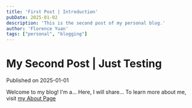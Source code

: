 ```yaml
---
title: 'First Post | Introduction'
pubDate: 2025-01-02
description: 'This is the second post of my personal blog.'
author: 'Florence Yuan'
tags: ["personal", "blogging"]
---
```


# My Second Post | Just Testing

Published on 2025-01-01

Welcome to my blog!  I'm a...  Here, I will share...
To learn more about me, visit [my About Page](/about/)